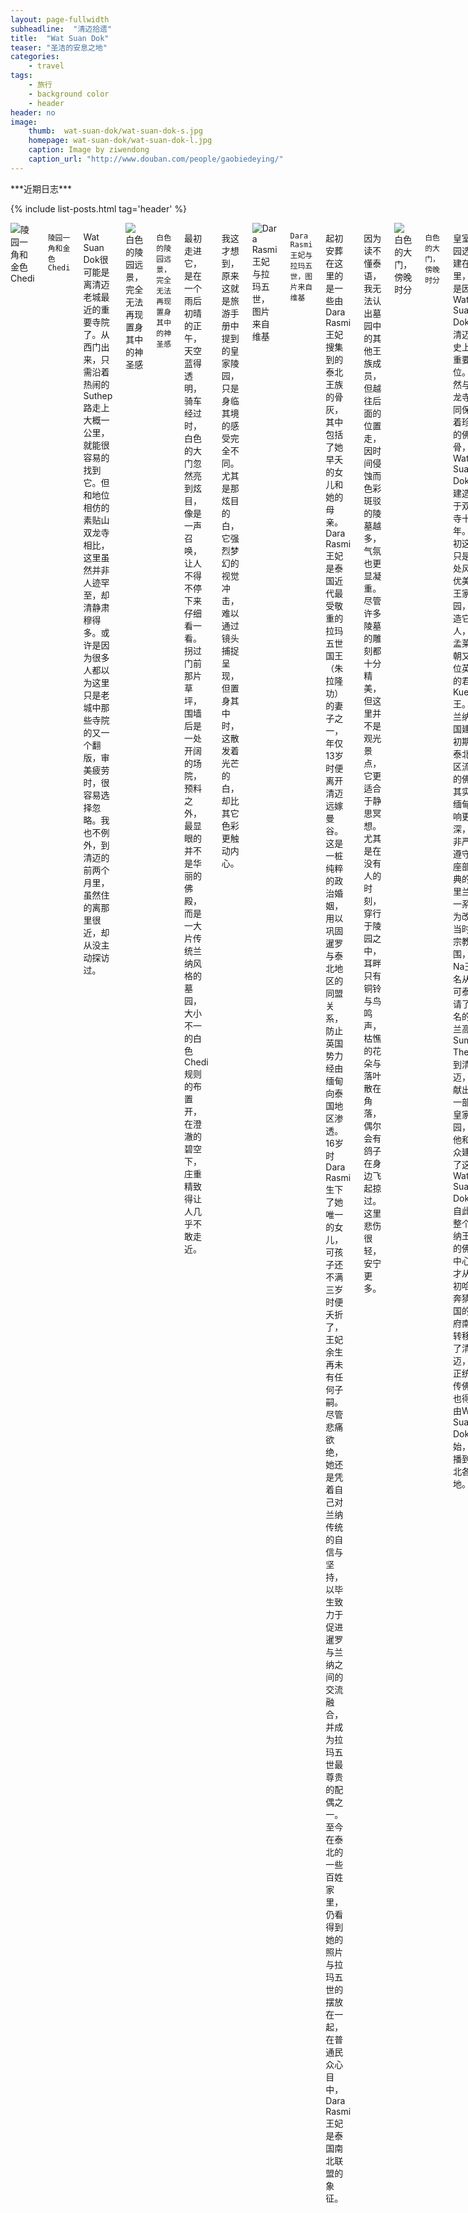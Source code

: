 ```yaml
---
layout: page-fullwidth
subheadline:  "清迈拾遗"
title:  "Wat Suan Dok"
teaser: "圣洁的安息之地"
categories:
    - travel
tags:
    - 旅行
    - background color
    - header
header: no
image:
    thumb:  wat-suan-dok/wat-suan-dok-s.jpg
    homepage: wat-suan-dok/wat-suan-dok-l.jpg
    caption: Image by ziwendong
    caption_url: "http://www.douban.com/people/gaobiedeying/"
---
```

<div class="row">
<div class="medium-4 medium-push-8 columns" markdown="1">
<div class="panel radius" markdown="1">
***近期日志***

{% include list-posts.html tag='header' %}

</div>
</div><!-- /.medium-4.columns -->

<div class="medium-8 medium-pull-4 columns" markdown="1">

<img src="{{ site.url }}/images/wat-suan-dok/wat-suan-dok (4).jpg" alt="陵园一角和金色Chedi">

`陵园一角和金色Chedi`

Wat Suan Dok很可能是离清迈老城最近的重要寺院了。从西门出来，只需沿着热闹的Suthep路走上大概一公里，就能很容易的找到它。但和地位相仿的素贴山双龙寺相比，这里虽然并非人迹罕至，却清静肃穆得多。或许是因为很多人都以为这里只是老城中那些寺院的又一个翻版，审美疲劳时，很容易选择忽略。我也不例外，到清迈的前两个月里，虽然住的离那里很近，却从没主动探访过。

<img src="{{ site.url }}/images/wat-suan-dok/wat-suan-dok (3).jpg" alt="白色的陵园远景，完全无法再现置身其中的神圣感">

`白色的陵园远景，完全无法再现置身其中的神圣感`

最初走进它，是在一个雨后初晴的正午，天空蓝得透明，骑车经过时，白色的大门忽然亮到炫目，像是一声召唤，让人不得不停下来仔细看一看。拐过门前那片草坪，围墙后是一处开阔的场院，预料之外，最显眼的并不是华丽的佛殿，而是一大片传统兰纳风格的墓园，大小不一的白色Chedi规则的布置开，在澄澈的碧空下，庄重精致得让人几乎不敢走近。

我这才想到，原来这就是旅游手册中提到的皇家陵园，只是身临其境的感受完全不同。尤其是那炫目的白，它强烈梦幻的视觉冲击，难以通过镜头捕捉呈现，但置身其中时，这散发着光芒的白，却比其它色彩更触动内心。

<img src="{{ site.url }}/images/wat-suan-dok/wat-suan-dok (7).jpg" alt="Dara Rasmi王妃与拉玛五世，图片来自维基">

`Dara Rasmi王妃与拉玛五世，图片来自维基`

起初安葬在这里的是一些由Dara Rasmi王妃搜集到的泰北王族的骨灰，其中包括了她早夭的女儿和她的母亲。Dara Rasmi王妃是泰国近代最受敬重的拉玛五世国王（朱拉隆功）的妻子之一，年仅13岁时便离开清迈远嫁曼谷。这是一桩纯粹的政治婚姻，用以巩固暹罗与泰北地区的同盟关系，防止英国势力经由缅甸向泰国地区渗透。16岁时Dara Rasmi生下了她唯一的女儿，可孩子还不满三岁时便夭折了，王妃余生再未有任何子嗣。尽管悲痛欲绝，她还是凭着自己对兰纳传统的自信与坚持，以毕生致力于促进暹罗与兰纳之间的交流融合，并成为拉玛五世最尊贵的配偶之一。至今在泰北的一些百姓家里，仍看得到她的照片与拉玛五世的摆放在一起，在普通民众心目中，Dara Rasmi王妃是泰国南北联盟的象征。

因为读不懂泰语，我无法认出墓园中的其他王族成员，但越往后面的位置走，因时间侵蚀而色彩斑驳的陵墓越多，气氛也更显凝重。尽管许多陵墓的雕刻都十分精美，但这里并不是观光景点，它更适合于静思冥想。尤其是在没有人的时刻，穿行于陵园之中，耳畔只有铜铃与鸟鸣声，枯憔的花朵与落叶散在角落，偶尔会有鸽子在身边飞起掠过。这里悲伤很轻，安宁更多。

<img src="{{ site.url }}/images/wat-suan-dok/wat-suan-dok (5).jpg" alt="白色的大门，傍晚时分">

`白色的大门，傍晚时分`

皇室陵园选择建在这里，也是因为Wat Suan Dok在清迈历史上的重要地位。虽然与双龙寺共同保存着珍贵的佛骨，但Wat Suan Dok的建造早于双龙寺十几年。起初这里只是一处风景优美的王家花园，建造它的人，是孟莱王朝又一位英明的君主Kue Na王。在兰纳王国建立初期，泰北地区流行的佛教其实受缅甸影响更深，而非严格遵守上座部经典的斯里兰卡一系。为改革当时的宗教氛围，Kue Na王慕名从素可泰邀请了著名的锡兰高僧Sumana Thera来到清迈，并献出了一部分皇家花园，为他和僧众建造了这座Wat Suan Dok。自此，整个兰纳王国的佛教中心，才从最初哈里奔猜王国的首府南奔转移到了清迈，而正统南传佛教也得以由Wat Suan Dok开始，散播到泰北各地。

<img src="{{ site.url }}/images/wat-suan-dok/wat-suan-dok (1).jpg" alt="古城墙遗迹，左下角是我的小驴~">

`古城墙遗迹，左下角是我的小驴~`

另外，Wat Suan Dok附近其实还有一处古迹，是在寺院与清迈大学之间的路边，乍看上去只是一处小土堆，巨大的榕树生长其上，蜿蜒的根茎几乎将其包裹，如果不是有一块褪色的指示牌提醒，我根本意识不到原来那是一座夯土城墙的遗址。它也是由Kue Na王所建，至今仍能在卫星地图上看到它模糊的矩形框架，中心正是那座收藏了佛骨的金色Chedi。但它所圈定的区域，实际上是一座比清迈更古老的城市，起初由原住民佬族人所建，随后却因战争被废弃。Kue Na王在建造Wat Suan Dok时，也重建了这座古城的围墙，并迁移了大批工匠与僧侣至此居住生活，既恢复了这座古城的活力，也为Wat Suan Dok向整个兰纳地区推广正统南传佛教提供了配套保障。

<img src="{{ site.url }}/images/wat-suan-dok/wat-suan-dok (8).jpg" alt="Vihara的大厅，不是故意去拍小僧侣，只是他正好抬头">

`Vihara的大厅，不是故意去拍小僧侣，只是他正好抬头`

如果说孟莱王是一位缔造者，Tilokarat王便是英雄传奇， 与他们相比，Kue Na王似乎不那么能折腾，然而他却是一位杰出的守护人。正是在他手中，兰纳王国实现了一段长久的和平安定，百姓得以休养生息，加上正统南传佛教的引进，整个王国的文化水平也得到了提升，可以说兰纳王国的兴盛时代，正是由Kue Na王所开启。

<img src="{{ site.url }}/images/wat-suan-dok/wat-suan-dok (2).jpg" alt="Vihara中正在举行仪式，不知道是否是受具足戒">

`Vihara中正在举行仪式，不知道是否是受具足戒`

5月底快要离开清迈的那几天，我又去过一次Wat Suan Dok，发现寺院似乎重新将陵园与旁边的Chedi群粉刷了一遍，一切洁白无暇，时间的痕迹却也因此不再看得出来了。不清楚是否每年雨季来临前都会进行这样的粉刷，也不知道那里再一次覆满自然的苔痕水迹会是多久以后，但可能近期去看的朋友们只能看到一座过于“崭新”的墓园了。不过还是值得去看看的，寺院高大的Vihara里有好几座神情优雅的佛像，僧侣与信众也常在其中活动，非常适合去那里感受泰国普通百姓的宗教生活。

<img src="{{ site.url }}/images/wat-suan-dok/wat-suan-dok (6).jpg" alt="快看！有灰机！">

`快看！有灰机！`

而且，那里离机场超级近，几乎就在隔壁，对于兴趣比较诡异的小伙伴们，那实在是全清迈最适合看灰机的地方呀！我最后离开那天，还特意在灰机上回望了一下，金色的Chedi和白色的墓园都好清晰，就像在自家阳台看楼下花园！别的地方绝对找不到这样的角度，记得感受一下哈～ (⊙_⊙)

___

更多内容，欢迎关注[「清迈拾遗」](http://www.douban.com/doulist/39444534/)豆列

这篇是“清迈拾遗”系列的第三座寺院。这篇之后，孟莱王朝的几个重要国王也就讲的差不多了。后来缅甸统治时期和近现代的一些历史，我还没想好怎么讲， 以后有机会再说吧。

下一篇会比较简单，介绍一个我很喜欢却不那么太有名的小寺院。
但是真的很上相呐！